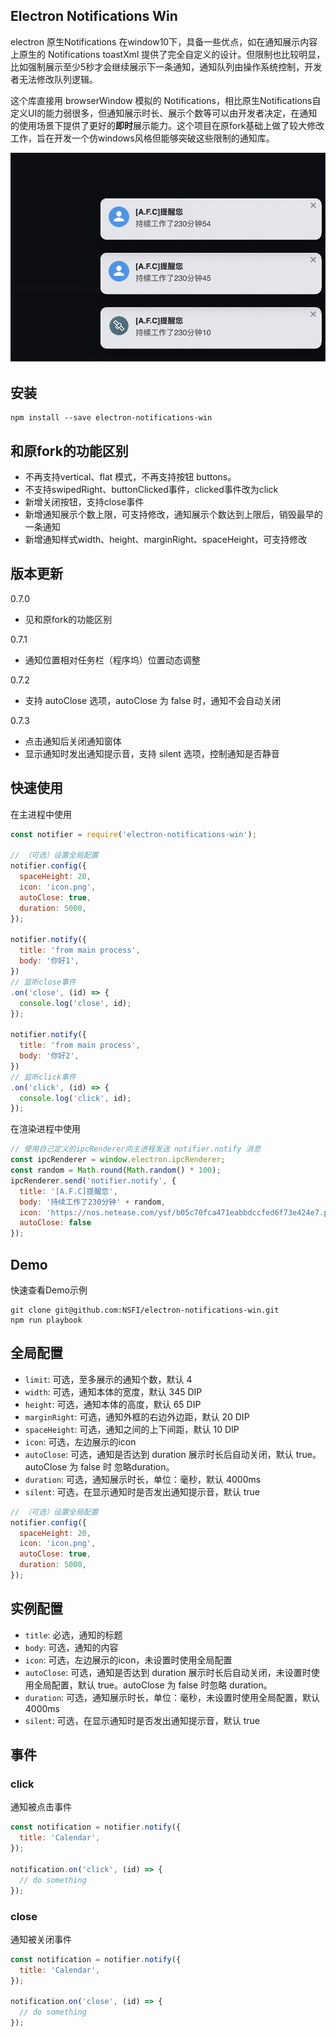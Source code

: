 ## Electron Notifications Win
electron 原生Notifications 在window10下，具备一些优点，如在通知展示内容上原生的 Notifications toastXml 提供了完全自定义的设计。但限制也比较明显，比如强制展示至少5秒才会继续展示下一条通知，通知队列由操作系统控制，开发者无法修改队列逻辑。

这个库直接用 browserWindow 模拟的 Notifications，相比原生Notifications自定义UI的能力弱很多，但通知展示时长、展示个数等可以由开发者决定，在通知的使用场景下提供了更好的**即时**展示能力。这个项目在原fork基础上做了较大修改工作，旨在开发一个仿windows风格但能够突破这些限制的通知库。

![](assets/notifier-win.jpg)
## 安装
```
npm install --save electron-notifications-win 
```

## 和原fork的功能区别

- 不再支持vertical、flat 模式，不再支持按钮 buttons。
- 不支持swipedRight、buttonClicked事件，clicked事件改为click
- 新增关闭按钮，支持close事件
- 新增通知展示个数上限，可支持修改，通知展示个数达到上限后，销毁最早的一条通知
- 新增通知样式width、height、marginRight、spaceHeight，可支持修改

## 版本更新

0.7.0
- 见和原fork的功能区别

0.7.1
- 通知位置相对任务栏（程序坞）位置动态调整

0.7.2
- 支持 autoClose 选项，autoClose 为 false 时，通知不会自动关闭

0.7.3
- 点击通知后关闭通知窗体
- 显示通知时发出通知提示音，支持 silent 选项，控制通知是否静音

## 快速使用

在主进程中使用
``` javascript
const notifier = require('electron-notifications-win');

// （可选）设置全局配置
notifier.config({
  spaceHeight: 20,
  icon: 'icon.png',
  autoClose: true,
  duration: 5000,
});

notifier.notify({
  title: 'from main process',
  body: '你好1',
})
// 监听close事件
.on('close', (id) => {
  console.log('close', id);
});

notifier.notify({
  title: 'from main process',
  body: '你好2',
})
// 监听click事件
.on('click', (id) => {
  console.log('click', id);
});
```
在渲染进程中使用
``` javascript
// 使用自己定义的ipcRenderer向主进程发送 notifier.notify 消息
const ipcRenderer = window.electron.ipcRenderer;
const random = Math.round(Math.random() * 100);
ipcRenderer.send('notifier.notify', {
  title: '[A.F.C]提醒您',
  body: '持续工作了230分钟' + random,
  icon: 'https://nos.netease.com/ysf/b05c70fca471eabbdccfed6f73e424e7.png',
  autoClose: false
});
```

## Demo

快速查看Demo示例

```
git clone git@github.com:NSFI/electron-notifications-win.git
npm run playbook
```

## 全局配置

* `limit`: 可选，至多展示的通知个数，默认 4
* `width`: 可选，通知本体的宽度，默认 345 DIP
* `height`: 可选，通知本体的高度，默认 65 DIP
* `marginRight`: 可选，通知外框的右边外边距，默认 20 DIP
* `spaceHeight`: 可选，通知之间的上下间距，默认 10 DIP
* `icon`: 可选，左边展示的icon
* `autoClose`: 可选，通知是否达到 duration 展示时长后自动关闭，默认 true。autoClose 为 false 时 忽略duration。
* `duration`: 可选，通知展示时长，单位：毫秒，默认 4000ms
* `silent`: 可选，在显示通知时是否发出通知提示音，默认 true
  
```javascript
// （可选）设置全局配置
notifier.config({
  spaceHeight: 20,
  icon: 'icon.png',
  autoClose: true,
  duration: 5000,
});
```
## 实例配置

* `title`: 必选，通知的标题
* `body`: 可选，通知的内容
* `icon`: 可选，左边展示的icon，未设置时使用全局配置
* `autoClose`: 可选，通知是否达到 duration 展示时长后自动关闭，未设置时使用全局配置，默认 true。autoClose 为 false 时忽略 duration。
* `duration`: 可选，通知展示时长，单位：毫秒，未设置时使用全局配置，默认 4000ms
* `silent`: 可选，在显示通知时是否发出通知提示音，默认 true

## 事件

### click

通知被点击事件

``` javascript
const notification = notifier.notify({
  title: 'Calendar',
});

notification.on('click', (id) => {
  // do something
});
```

### close

通知被关闭事件

``` javascript
const notification = notifier.notify({
  title: 'Calendar',
});

notification.on('close', (id) => {
  // do something
});
```
